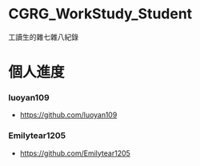 # CGRG_WorkStudy_Student
工讀生的雜七雜八紀錄

# 個人進度

### luoyan109
  + https://github.com/luoyan109

### Emilytear1205
  + https://github.com/Emilytear1205
